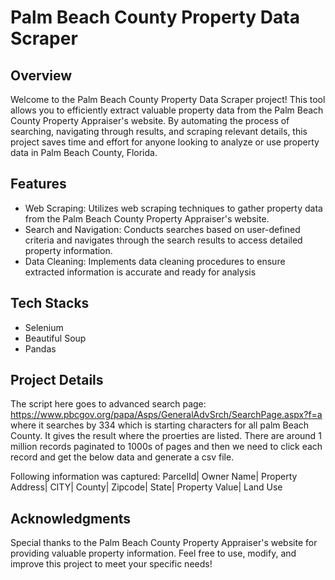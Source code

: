 # Palm Beach County Property Data Scraper

## Overview
Welcome to the Palm Beach County Property Data Scraper project! This tool allows you to efficiently extract valuable property data from the Palm Beach County Property Appraiser's website. By automating the process of searching, navigating through results, and scraping relevant details, this project saves time and effort for anyone looking to analyze or use property data in Palm Beach County, Florida.

## Features
* Web Scraping: Utilizes web scraping techniques to gather property data from the Palm Beach County Property Appraiser's website.
* Search and Navigation: Conducts searches based on user-defined criteria and navigates through the search results to access detailed property information.
* Data Cleaning: Implements data cleaning procedures to ensure extracted information is accurate and ready for analysis

## Tech Stacks
* Selenium
* Beautiful Soup
* Pandas

## Project Details
The script here goes to advanced search page: https://www.pbcgov.org/papa/Asps/GeneralAdvSrch/SearchPage.aspx?f=a where it searches by 334 which is starting characters for all palm Beach County. It gives the result where the proerties are listed. There are around 1 million records paginated to 1000s of pages and then we need to click each record and get the below data and generate a csv file.

Following information was captured:
ParcelId| Owner Name| Property Address| CITY| County| Zipcode| State| Property Value| Land Use

## Acknowledgments
Special thanks to the Palm Beach County Property Appraiser's website for providing valuable property information.
Feel free to use, modify, and improve this project to meet your specific needs!




